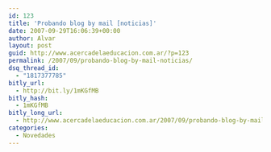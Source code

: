 ```yaml
---
id: 123
title: 'Probando blog by mail [noticias]'
date: 2007-09-29T16:06:39+00:00
author: Alvar
layout: post
guid: http://www.acercadelaeducacion.com.ar/?p=123
permalink: /2007/09/probando-blog-by-mail-noticias/
dsq_thread_id:
  - "1817377785"
bitly_url:
  - http://bit.ly/1mKGfMB
bitly_hash:
  - 1mKGfMB
bitly_long_url:
  - http://www.acercadelaeducacion.com.ar/2007/09/probando-blog-by-mail-noticias/
categories:
  - Novedades
---
```

